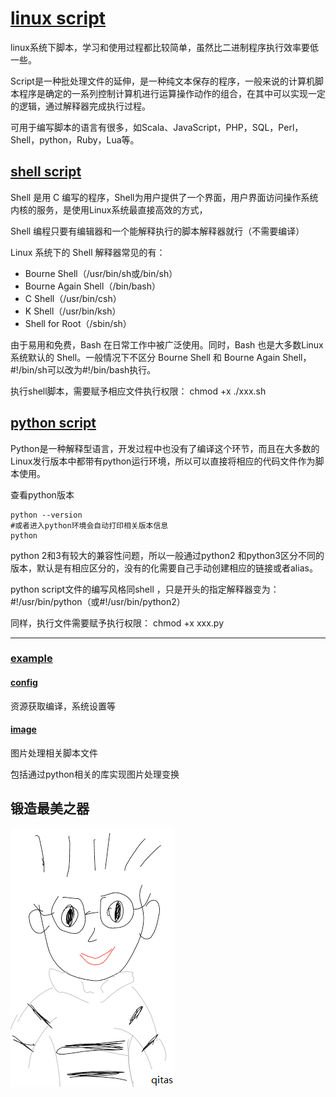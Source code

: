 ﻿# [linux script](https://github.com/qitas/script)

linux系统下脚本，学习和使用过程都比较简单，虽然比二进制程序执行效率要低一些。

Script是一种批处理文件的延伸，是一种纯文本保存的程序，一般来说的计算机脚本程序是确定的一系列控制计算机进行运算操作动作的组合，在其中可以实现一定的逻辑，通过解释器完成执行过程。

可用于编写脚本的语言有很多，如Scala、JavaScript，PHP，SQL，Perl，Shell，python，Ruby，Lua等。

## [shell script](https://github.com/qitas/script)

Shell 是用 C 编写的程序，Shell为用户提供了一个界面，用户界面访问操作系统内核的服务，是使用Linux系统最直接高效的方式，

Shell 编程只要有编辑器和一个能解释执行的脚本解释器就行（不需要编译）

Linux 系统下的 Shell 解释器常见的有：

*  Bourne Shell（/usr/bin/sh或/bin/sh）
*  Bourne Again Shell（/bin/bash）
*  C Shell（/usr/bin/csh）
*  K Shell（/usr/bin/ksh）
*  Shell for Root（/sbin/sh）

由于易用和免费，Bash 在日常工作中被广泛使用。同时，Bash 也是大多数Linux 系统默认的 Shell。一般情况下不区分 Bourne Shell 和 Bourne Again Shell，#!/bin/sh可以改为#!/bin/bash执行。

执行shell脚本，需要赋予相应文件执行权限： chmod +x ./xxx.sh

## [python script](https://github.com/qitas/script)

Python是一种解释型语言，开发过程中也没有了编译这个环节，而且在大多数的Linux发行版本中都带有python运行环境，所以可以直接将相应的代码文件作为脚本使用。

查看python版本
```
python --version
#或者进入python环境会自动打印相关版本信息
python 
```

python 2和3有较大的兼容性问题，所以一般通过python2 和python3区分不同的版本，默认是有相应区分的，没有的化需要自己手动创建相应的链接或者alias。

python script文件的编写风格同shell ，只是开头的指定解释器变为： #!/usr/bin/python（或#!/usr/bin/python2）

同样，执行文件需要赋予执行权限： chmod +x xxx.py

---

### [example](https://github.com/qitas/script)

#### [config](config/)

资源获取编译，系统设置等

#### [image](image/)

图片处理相关脚本文件

包括通过python相关的库实现图片处理变换

## 锻造最美之器

[![sites](qitas/qitas.png)](http://www.qitas.cn)
